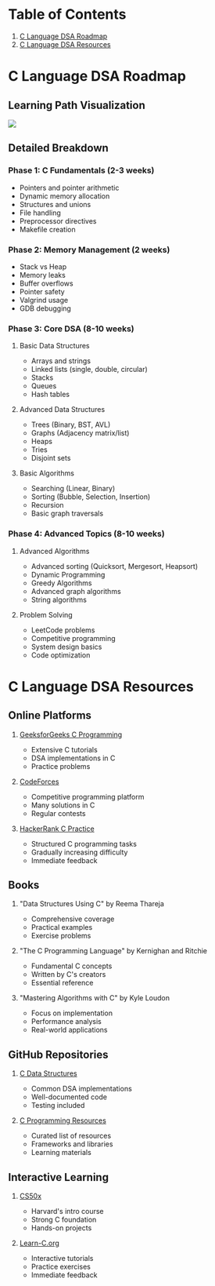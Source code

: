 # Table of Contents
1. [C Language DSA Roadmap](#c-language-dsa-roadmap)
2. [C Language DSA Resources](#c-language-dsa-resources)

# C Language DSA Roadmap

## Learning Path Visualization
[![](https://mermaid.ink/img/pako:eNqFUrluwzAM_RVBczL0mDwUcKxcQ4AA7lQ7A2MxtgFLCnQECIL8exUd7VC01SKR7_GJetSNdoojLWiv4TyQd9ZK4lfZ1Ba0PZD5_I0smoqsnOQgUFqYzCFyFgGsmh0Kpa9kBxJ6fFASXgWcNQswY0cYWCC11a6zTmPWYIGzbEp-Adkh_5O2SlLl1Cs92kFkeBng9bfKD8YqMmKwDsGm2Wt1nFCQWk2XUfaJugnotqmvxnqQoRl76bGIGneMTrV0P4BB8lT4h4a-TEuTMXFDyX-tei5ItC3XVP_XvPiblEbC6jJXpWkt0yP_13gtSDYpayRTNnHbfmnQGRWoBYzc_47bI91SO_gBt7TwR44ncJN9qNw9FZxV9VV2tPCzwxnVyvVDDtyZg0U2gm9G5OQZ5IdSPjz5L4X3TwxRxxs?type=png)](https://mermaid.live/edit#pako:eNqFUrluwzAM_RVBczL0mDwUcKxcQ4AA7lQ7A2MxtgFLCnQECIL8exUd7VC01SKR7_GJetSNdoojLWiv4TyQd9ZK4lfZ1Ba0PZD5_I0smoqsnOQgUFqYzCFyFgGsmh0Kpa9kBxJ6fFASXgWcNQswY0cYWCC11a6zTmPWYIGzbEp-Adkh_5O2SlLl1Cs92kFkeBng9bfKD8YqMmKwDsGm2Wt1nFCQWk2XUfaJugnotqmvxnqQoRl76bGIGneMTrV0P4BB8lT4h4a-TEuTMXFDyX-tei5ItC3XVP_XvPiblEbC6jJXpWkt0yP_13gtSDYpayRTNnHbfmnQGRWoBYzc_47bI91SO_gBt7TwR44ncJN9qNw9FZxV9VV2tPCzwxnVyvVDDtyZg0U2gm9G5OQZ5IdSPjz5L4X3TwxRxxs)

## Detailed Breakdown

### Phase 1: C Fundamentals (2-3 weeks)
- Pointers and pointer arithmetic
- Dynamic memory allocation
- Structures and unions
- File handling
- Preprocessor directives
- Makefile creation

### Phase 2: Memory Management (2 weeks)
- Stack vs Heap
- Memory leaks
- Buffer overflows
- Pointer safety
- Valgrind usage
- GDB debugging

### Phase 3: Core DSA (8-10 weeks)
1. Basic Data Structures
   - Arrays and strings
   - Linked lists (single, double, circular)
   - Stacks
   - Queues
   - Hash tables

2. Advanced Data Structures
   - Trees (Binary, BST, AVL)
   - Graphs (Adjacency matrix/list)
   - Heaps
   - Tries
   - Disjoint sets

3. Basic Algorithms
   - Searching (Linear, Binary)
   - Sorting (Bubble, Selection, Insertion)
   - Recursion
   - Basic graph traversals

### Phase 4: Advanced Topics (8-10 weeks)
1. Advanced Algorithms
   - Advanced sorting (Quicksort, Mergesort, Heapsort)
   - Dynamic Programming
   - Greedy Algorithms
   - Advanced graph algorithms
   - String algorithms

2. Problem Solving
   - LeetCode problems
   - Competitive programming
   - System design basics
   - Code optimization

# C Language DSA Resources

## Online Platforms
1. [GeeksforGeeks C Programming](https://www.geeksforgeeks.org/c-programming-language/)
   - Extensive C tutorials
   - DSA implementations in C
   - Practice problems

2. [CodeForces](https://codeforces.com/)
   - Competitive programming platform
   - Many solutions in C
   - Regular contests

3. [HackerRank C Practice](https://www.hackerrank.com/domains/c)
   - Structured C programming tasks
   - Gradually increasing difficulty
   - Immediate feedback

## Books
1. "Data Structures Using C" by Reema Thareja
   - Comprehensive coverage
   - Practical examples
   - Exercise problems

2. "The C Programming Language" by Kernighan and Ritchie
   - Fundamental C concepts
   - Written by C's creators
   - Essential reference

3. "Mastering Algorithms with C" by Kyle Loudon
   - Focus on implementation
   - Performance analysis
   - Real-world applications

## GitHub Repositories
1. [C Data Structures](https://github.com/fragglet/c-algorithms)
   - Common DSA implementations
   - Well-documented code
   - Testing included

2. [C Programming Resources](https://github.com/aleksandar-todorovic/awesome-c)
   - Curated list of resources
   - Frameworks and libraries
   - Learning materials

## Interactive Learning
1. [CS50x](https://cs50.harvard.edu/x/)
   - Harvard's intro course
   - Strong C foundation
   - Hands-on projects

2. [Learn-C.org](https://www.learn-c.org/)
   - Interactive tutorials
   - Practice exercises
   - Immediate feedback
